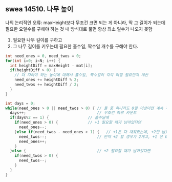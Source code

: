 ## swea 14510. 나무 높이

나의 논리적인 오류: maxHeight보다 무조건 크면 되는 게 아니라, 딱 그 길이가 되는데 필요한 요일수를 구해야 하는 것
내 방식대로 풀면 항상 최소 일수가 나오지 못함

1. 필요한 나무 길이를 구하고
2. 그 나무 길이를 키우는데 필요한 홀수일, 짝수일 개수를 구해야 한다.

```java
int need_ones = 0, need_twos = 0;
for(int i=0; i<N; i++) {
  int heightDiff = maxHeight - mat[i];
  if(heightDiff > 0) {
    // 더 자라야 하는 높이에 대해서 홀수일, 짝수일이 각각 며칠 필요한지 계산
    need_ones += heightDiff % 2;
    need_twos += heightDiff / 2;
  }
}

int days = 0;
while(need_ones > 0 || need_twos > 0) {	// 둘 중 하나라도 0일 이상이면 계속 계산 진행해야 됨
  days++;								// 무조건 하루 카운트
  if(days%2 == 1) {					// 홀수날에
    if(need_ones > 0) {				// +1 필요할 때가 남아있다면
      need_ones--;
    }else if(need_twos - need_ones > 1) {	// +1은 다 채워줬는데, +2만 남았을 때: +2 해야 할 경우가 1개 남았을 때는 하루 쉬고 +2하는 게 더 이득이니까 이렇게 해줘야 한다.
      need_twos--; 						// 만약 +2 할 경우가 2개고, +1 은 0번이면; 짝수날에만 했을 때는 4일 소요/ 나눠서 하면 3일
      need_ones++;
    }
  }else {								// +2 필요할 때가 남아있다면
    if(need_twos > 0) {
      need_twos--;
    }
  }
}
```

